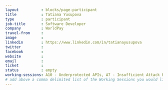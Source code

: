 ```yaml
---
layout          : blocks/page-participant
title           : Tatiana Yusupova
type            : participant
job-title       : Software Developer
company         : WorldPay
travel-from     :
image           :
linkedin        : https://www.linkedin.com/in/tatianayusupova
twitter         :
facebook        :
website         :
email           :
ticket          :
status          : empty
working-sessions: A10 - Underprotected APIs, A7 - Insufficient Attack Protection, What Should be Added to the Top 10, Security Champions
# add above a comma delimited list of the Working Sessions you would like to attend (use the session's title)
---
```


<!-- put more details about participant here -->
